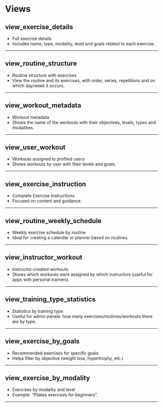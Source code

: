 # Views
## view_exercise_details
- Full exercise details
- Includes name, type, modality, level and goals related to each exercise.

---
## view_routine_structure
- Routine structure with exercises
- View the routine and its exercises, with order, series, repetitions and on which day/week it occurs.

---
## view_workout_metadata
- Workout metadata
- Shows the name of the workouts with their objectives, levels, types and modalities.

---
## view_user_workout
- Workouts assigned to profiled users
- Shows workouts by user with their levels and goals.

---
## view_exercise_instruction
- Complete Exercise Instructions
- Focused on content and guidance.

---
## view_routine_weekly_schedule
- Weekly exercise schedule by routine
- Ideal for creating a calendar or planner based on routines.

---
## view_instructor_workout
- Instructor-created workouts
- Shows which workouts were assigned by which instructors (useful for apps with personal trainers).

---
## view_training_type_statistics
- Statistics by training type
- Useful for admin panels: how many exercises/routines/workouts there are by type.

---
## view_exercise_by_goals
- Recommended exercises for specific goals
- Helps filter by objective (weight loss, hypertrophy, etc.).

---
## view_exercise_by_modality
- Exercises by modality and level
- Example: “Pilates exercises for beginners”.

---